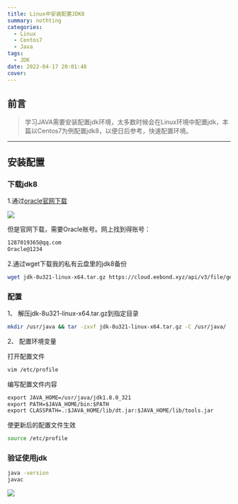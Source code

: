 ```yaml
---
title: Linux中安装配置JDK8
summary: nothting
categories:
  - Linux
  - Centos7
  - Java
tags:
  - JDK
date: 2022-04-17 20:01:48
cover:
---
```


## 前言

> 学习JAVA需要安装配置jdk环境，太多数时候会在Linux环境中配置jdk，本篇以Centos7为例配置jdk8，以便日后参考，快速配置环境。

--------

## 安装配置

### 下载jdk8

1.通过[oracle官网下载](https://www.oracle.com/java/technologies/downloads/#java8)  

![](https://cdn.jsdelivr.net/gh/eebond/images/Markdown/20220417201328.png)

但是官网下载，需要Oracle账号。网上找到得账号：  

```txt
1287019365@qq.com
Oracle@1234
```

2.通过wget下载我的私有云盘里的jdk8备份

```bash
wget jdk-8u321-linux-x64.tar.gz https://cloud.eebond.xyz/api/v3/file/get/194/jdk-8u321-linux-x64.tar.gz?sign=bvDVYkfqvYU4jv86no9qpC6Sw7n2opQLA6CtcU_W-EI%3D%3A0
```

### 配置  

1、 解压jdk-8u321-linux-x64.tar.gz到指定目录

```bash
mkdir /usr/java && tar -zxvf jdk-8u321-linux-x64.tar.gz -C /usr/java/
```

2、 配置环境变量

打开配置文件  

```bash
vim /etc/profile
```

编写配置文件内容

```txt
export JAVA_HOME=/usr/java/jdk1.8.0_321
export PATH=$JAVA_HOME/bin:$PATH
export CLASSPATH=.:$JAVA_HOME/lib/dt.jar:$JAVA_HOME/lib/tools.jar
```  

使更新后的配置文件生效

```bash
source /etc/profile
```  

### 验证使用jdk

```bash
java -version 
javac
```
![](https://cdn.jsdelivr.net/gh/eebond/images/Markdown/20220417203744.png)
